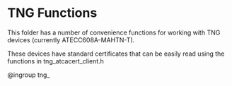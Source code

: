 # TNG Functions

This folder has a number of convenience functions for working with TNG devices
(currently ATECC608A-MAHTN-T).

These devices have standard certificates that can be easily read using the
functions in tng_atcacert_client.h

@ingroup tng_

